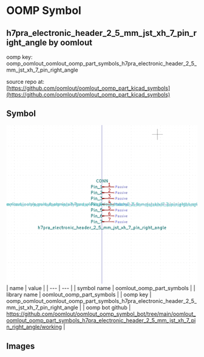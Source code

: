 # OOMP Symbol  
## h7pra_electronic_header_2_5_mm_jst_xh_7_pin_right_angle  by oomlout  
  
oomp key: oomp_oomlout_oomlout_oomp_part_symbols_h7pra_electronic_header_2_5_mm_jst_xh_7_pin_right_angle  
  
source repo at: [https://github.com/oomlout/oomlout_oomp_part_kicad_symbols](https://github.com/oomlout/oomlout_oomp_part_kicad_symbols)  
## Symbol  
  
[![working.png](working_600.png)](working.png)  
| name | value | 
| --- | --- | 
| symbol name | oomlout_oomp_part_symbols | 
| library name | oomlout_oomp_part_symbols | 
| oomp key | oomp_oomlout_oomlout_oomp_part_symbols_h7pra_electronic_header_2_5_mm_jst_xh_7_pin_right_angle | 
| oomp bot github | https://github.com/oomlout/oomlout_oomp_symbol_bot/tree/main/oomlout_oomlout_oomp_part_symbols_h7pra_electronic_header_2_5_mm_jst_xh_7_pin_right_angle/working | 
## Images  
